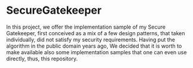 # SecureGatekeeper
In this project, we offer the implementation sample of my Secure Gatekeeper, first conceived as a mix of a few design patterns, that taken individually, did not satisfy my security requirements. Having put the algorithm in the public domain years ago, We decided that it is worth to make available also some implementation samples that one can even use directly, thus, this repository. 
